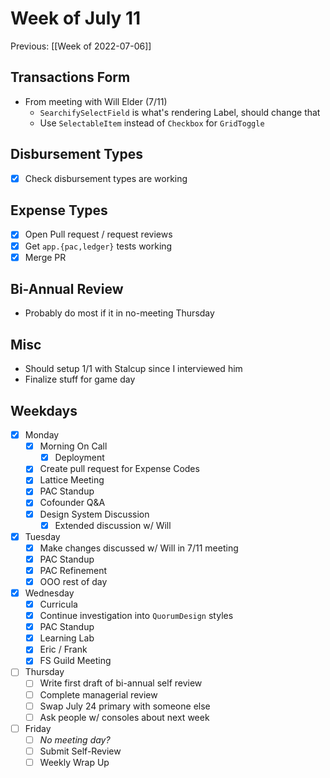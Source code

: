 # Week of July 11
Previous: [[Week of 2022-07-06]]

## Transactions Form
- From meeting with Will Elder (7/11)
	- `SearchifySelectField` is what's rendering Label, should change that
	- Use `SelectableItem` instead of `Checkbox` for `GridToggle`

## Disbursement Types
 - [x] Check disbursement types are working

## Expense Types
 - [x] Open Pull request / request reviews
 - [x] Get `app.{pac,ledger}` tests working
 - [x] Merge PR

## Bi-Annual Review
- Probably do most if it in no-meeting Thursday

## Misc
- Should setup 1/1 with Stalcup since I interviewed him
- Finalize stuff for game day

## Weekdays
- [x] Monday
	- [x] Morning On Call
		- [x] Deployment
	- [x] Create pull request for Expense Codes
	- [x] Lattice Meeting
	- [x] PAC Standup
	- [x] Cofounder Q&A
	- [x] Design System Discussion
		- [x] Extended discussion w/ Will
- [x] Tuesday
	- [x] Make changes discussed w/ Will in 7/11 meeting
	- [x] PAC Standup
	- [x] PAC Refinement
	- [x] OOO rest of day
- [x] Wednesday
	- [x] Curricula
	- [x] Continue investigation into `QuorumDesign` styles
	- [x] PAC Standup
	- [x] Learning Lab
	- [x] Eric / Frank
	- [x] FS Guild Meeting
- [ ] Thursday
	- [ ] Write first draft of bi-annual self review
	- [ ] Complete managerial review
	- [ ] Swap July 24 primary with someone else
	- [ ] Ask people w/ consoles about next week
- [ ] Friday
	- [ ] *No meeting day?*
	- [ ] Submit Self-Review
	- [ ] Weekly Wrap Up